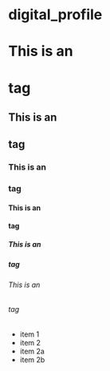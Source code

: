 # digital_profile


# This is an <h1> tag
## This is an <h2> tag
### This is an <h3> tag
#### This is an <h4> tag
##### This is an <h5> tag
###### This is an <h6> tag
* item 1
* item 2
 * item 2a
 * item 2b
